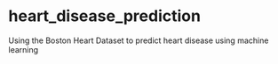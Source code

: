 # heart_disease_prediction
Using the Boston Heart Dataset to predict heart disease using machine learning 
